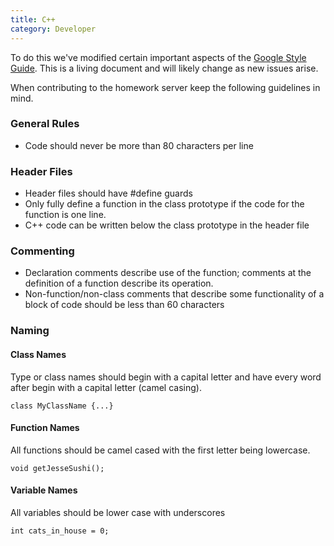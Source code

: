 ```yaml
---
title: C++
category: Developer
---
```


To do this we've modified certain important aspects of the [Google Style Guide](https://google.github.io/styleguide/cppguide.html). This is a living document and will likely change as new issues arise.

When contributing to the homework server keep the following guidelines in mind.

### General Rules

* Code should never be more than 80 characters per line

### Header Files

* Header files should have #define guards
* Only fully define a function in the class prototype if the code for the function is one line.
* C++ code can be written below the class prototype in the header file

### Commenting

* Declaration comments describe use of the function; comments at the definition of a function describe its operation.
* Non-function/non-class comments that describe some functionality of a block of code should be less than 60 characters

### Naming

#### Class Names

Type or class names should begin with a capital letter and have every word after begin with a capital letter (camel casing).

```class MyClassName {...}```

#### Function Names

All functions should be camel cased with the first letter being lowercase.

```void getJesseSushi();```

#### Variable Names

All variables should be lower case with underscores

```int cats_in_house = 0;```

